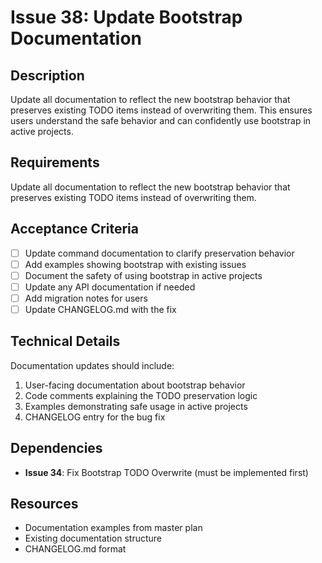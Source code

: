 # Issue 38: Update Bootstrap Documentation

## Description
Update all documentation to reflect the new bootstrap behavior that preserves existing TODO items instead of overwriting them. This ensures users understand the safe behavior and can confidently use bootstrap in active projects.

## Requirements
Update all documentation to reflect the new bootstrap behavior that preserves existing TODO items instead of overwriting them.

## Acceptance Criteria
- [ ] Update command documentation to clarify preservation behavior
- [ ] Add examples showing bootstrap with existing issues
- [ ] Document the safety of using bootstrap in active projects
- [ ] Update any API documentation if needed
- [ ] Add migration notes for users
- [ ] Update CHANGELOG.md with the fix

## Technical Details
Documentation updates should include:
1. User-facing documentation about bootstrap behavior
2. Code comments explaining the TODO preservation logic
3. Examples demonstrating safe usage in active projects
4. CHANGELOG entry for the bug fix

## Dependencies
- **Issue 34**: Fix Bootstrap TODO Overwrite (must be implemented first)

## Resources
- Documentation examples from master plan
- Existing documentation structure
- CHANGELOG.md format
